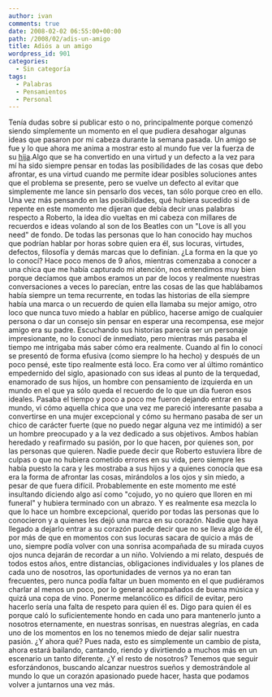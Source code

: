 ```yaml
---
author: ivan
comments: true
date: 2008-02-02 06:55:00+00:00
path: /2008/02/adis-un-amigo
title: Adiós a un amigo
wordpress_id: 901
categories:
  - Sin categoría
tags:
  - Palabras
  - Pensamientos
  - Personal
---
```


Tenía dudas sobre si publicar esto o no, principalmente porque comenzó siendo simplemente un momento en el que pudiera desahogar algunas ideas que pasaron por mi cabeza durante la semana pasada. Un amigo se fue y lo que ahora me anima a mostrar esto al mundo fue ver la fuerza de su [hija](https://nitadp.blogspot.com/2008/01/palabras-mi-pap.html).Algo que se ha convertido en una virtud y un defecto a la vez para mí ha sido siempre pensar en todas las posibilidades de las cosas que debo afrontar, es una virtud cuando me permite idear posibles soluciones antes que el problema se presente, pero se vuelve un defecto al evitar que simplemente me lance sin pensarlo dos veces, tan sólo porque creo en ello. Una vez más pensando en las posibilidades, qué hubiera sucedido si de repente en este momento me dijeran que debía decir unas palabras respecto a Roberto, la idea dio vueltas en mi cabeza con millares de recuerdos e ideas volando al son de los Beatles con un "Love is all you need" de fondo. De todas las personas que lo han conocido hay muchos que podrían hablar por horas sobre quien era él, sus locuras, virtudes, defectos, filosofía y demás marcas que lo definían. ¿La forma en la que yo lo conocí? Hace poco menos de 9 años, mientras comenzaba a conocer a una chica que me había capturado mi atención, nos entendimos muy bien porque decíamos que ambos eramos un par de locos y realmente nuestras conversaciones a veces lo parecían, entre las cosas de las que hablábamos había siempre un tema recurrente, en todas las historias de ella siempre había una marca o un recuerdo de quien ella llamaba su mejor amigo, otro loco que nunca tuvo miedo a hablar en público, hacerse amigo de cualquier persona o dar un consejo sin pensar en esperar una recompensa, ese mejor amigo era su padre. Escuchando sus historias parecía ser un personaje impresionante, no lo conocí de inmediato, pero mientras más pasaba el tiempo me intrigaba más saber cómo era realmente. Cuando al fin lo conocí se presentó de forma efusiva (como siempre lo ha hecho) y después de un poco pensé, este tipo realmente está loco. Era como ver al último romántico empedernido del siglo, apasionado con sus ideas al punto de la terquedad, enamorado de sus hijos, un hombre con pensamiento de izquierda en un mundo en el que ya sólo queda el recuerdo de lo que un día fueron esos ideales. Pasaba el tiempo y poco a poco me fueron dejando entrar en su mundo, vi cómo aquella chica que una vez me pareció interesante pasaba a convertirse en una mujer excepcional y cómo su hermano pasaba de ser un chico de carácter fuerte (que no puedo negar alguna vez me intimidó) a ser un hombre preocupado y a la vez dedicado a sus objetivos. Ambos habían heredado y reafirmado su pasión, por lo que hacen, por quienes son, por las personas que quieren. Nadie puede decir que Roberto estuviera libre de culpas o que no hubiera cometido errores en su vida, pero siempre les había puesto la cara y les mostraba a sus hijos y a quienes conocía que esa era la forma de afrontar las cosas, mirándolos a los ojos y sin miedo, a pesar de que fuera difícil. Probablemente en este momento me esté insultando diciendo algo así como "cojudo, yo no quiero que lloren en mi funeral" y hubiera terminado con un abrazo. Y es realmente esa mezcla lo que lo hace un hombre excepcional, querido por todas las personas que lo conocieron y a quienes les dejó una marca en su corazón. Nadie que haya llegado a dejarlo entrar a su corazón puede decir que no se lleva algo de él, por más de que en momentos con sus locuras sacara de quicio a más de uno, siempre podía volver con una sonrisa acompañada de su mirada cuyos ojos nunca dejarán de recordar a un niño. Volviendo a mi relato, después de todos estos años, entre distancias, obligaciones individuales y los planes de cada uno de nosotros, las oportunidades de vernos ya no eran tan frecuentes, pero nunca podía faltar un buen momento en el que pudiéramos charlar al menos un poco, por lo general acompañados de buena música y quizá una copa de vino. Ponerme melancólico es difícil de evitar, pero hacerlo sería una falta de respeto para quien él es. Digo para quien él es porque caló lo suficientemente hondo en cada uno para mantenerlo junto a nosotros eternamente, en nuestras sonrisas, en nuestras alegrías, en cada uno de los momentos en los no tenemos miedo de dejar salir nuestra pasión. ¿Y ahora qué? Pues nada, esto es simplemente un cambio de pista, ahora estará bailando, cantando, riendo y divirtiendo a muchos más en un escenario un tanto diferente. ¿Y el resto de nosotros? Tenemos que seguir esforzándonos, buscando alcanzar nuestros sueños y demostrándole al mundo lo que un corazón apasionado puede hacer, hasta que podamos volver a juntarnos una vez más.
